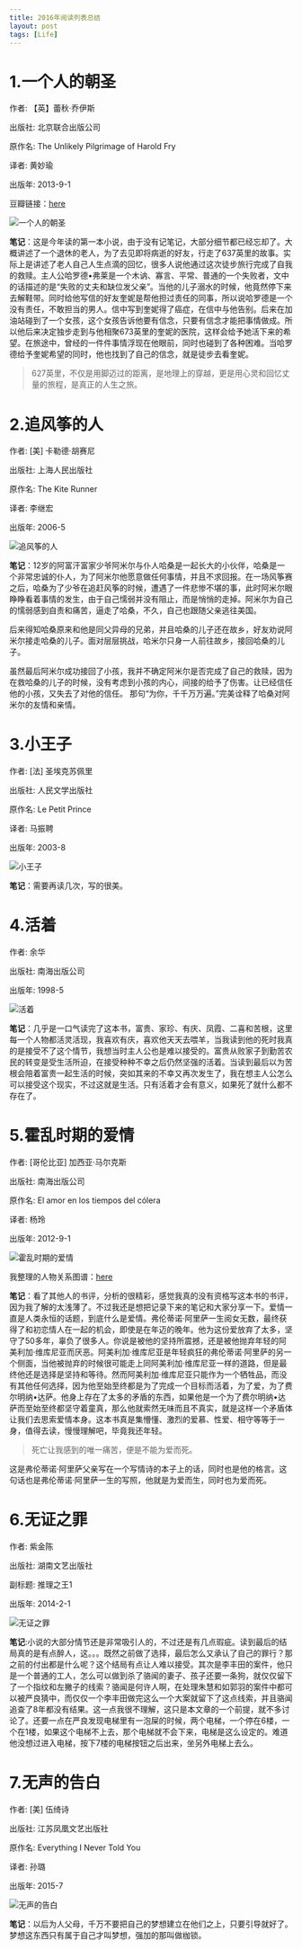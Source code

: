 ```yaml
---
title: 2016年阅读列表总结
layout: post
tags: [Life]
---
```



# 1.一个人的朝圣
作者: 【英】蕾秋·乔伊斯 

出版社: 北京联合出版公司

原作名: The Unlikely Pilgrimage of Harold Fry

译者: 黄妙瑜 

出版年: 2013-9-1

豆瓣链接：[here](https://book.douban.com/subject/24934182/)

![一个人的朝圣](https://img3.doubanio.com/lpic/s26936721.jpg)

**笔记**：这是今年读的第一本小说，由于没有记笔记，大部分细节都已经忘却了。大概讲述了一个退休的老人，为了去见即将病逝的好友，行走了637英里的故事。实际上是讲述了老人自己人生点滴的回忆，很多人说他通过这次徒步旅行完成了自我的救赎。主人公哈罗德•弗莱是一个木讷、寡言、平常、普通的一个失败者，文中的话描述的是“失败的丈夫和缺位发父亲”。当他的儿子溺水的时候，他竟然停下来去解鞋带。同时给他写信的好友奎妮是帮他担过责任的同事，所以说哈罗德是一个没有责任，不敢担当的男人。信中写到奎妮得了癌症，在信中与他告别。后来在加油站碰到了一个女孩，这个女孩告诉他要有信念，只要有信念才能把事情做成。所以他后来决定独步走到与他相聚673英里的奎妮的医院，这样会给予她活下来的希望。在旅途中，曾经的一件件事情浮现在他眼前，同时也碰到了各种困难。当哈罗德给予奎妮希望的同时，他也找到了自己的信念，就是徒步去看奎妮。

> 627英里，不仅是用脚迈过的距离，是地理上的穿越，更是用心灵和回忆丈量的旅程，是真正的人生之旅。

# 2.追风筝的人

作者: [美] 卡勒德·胡赛尼 

出版社: 上海人民出版社

原作名: The Kite Runner

译者: 李继宏 

出版年: 2006-5

![追风筝的人](https://img3.doubanio.com/lpic/s1727290.jpg)

**笔记**：12岁的阿富汗富家少爷阿米尔与仆人哈桑是一起长大的小伙伴，哈桑是一个非常忠诚的仆人，为了阿米尔他愿意做任何事情，并且不求回报。在一场风筝赛之后，哈桑为了少爷在追赶风筝的时候，遭遇了一件悲惨不堪的事，此时阿米尔眼睁睁看着事情的发生，由于自己懦弱并没有阻止，而是悄悄的走掉。阿米尔为自己的懦弱感到自责和痛苦，逼走了哈桑，不久，自己也跟随父亲逃往美国。

后来得知哈桑原来和他是同父异母的兄弟，并且哈桑的儿子还在故乡，好友劝说阿米尔接走哈桑的儿子。面对层层挑战，哈米尔只身一人前往故乡，接回哈桑的儿子。

虽然最后阿米尔成功接回了小孩，我并不确定阿米尔是否完成了自己的救赎，因为在救哈桑的儿子的时候，没有考虑到小孩的内心，间接的给予了伤害。让已经信任他的小孩，又失去了对他的信任。
那句“为你，千千万万遍。”完美诠释了哈桑对阿米尔的友情和亲情。

# 3.小王子

作者: [法] 圣埃克苏佩里 

出版社: 人民文学出版社

原作名: Le Petit Prince

译者: 马振聘 

出版年: 2003-8

![小王子](https://img1.doubanio.com/lpic/s1237549.jpg)

**笔记**：需要再读几次，写的很美。

# 4.活着

作者: 余华 

出版社: 南海出版公司

出版年: 1998-5

![活着](https://img3.doubanio.com/lpic/s23836852.jpg)

**笔记**：几乎是一口气读完了这本书，富贵、家珍、有庆、凤霞、二喜和苦根，这里每一个人物都活灵活现，我喜欢有庆，喜欢他天天去喂羊，当我读到他的死时我真的是接受不了这个情节，我想当时主人公也是难以接受的。富贵从败家子到勤苦农民的转变是受生活所迫，在接受种种不幸之后仍然坚强的活着。当读到最后以为苦根会陪着富贵一起生活的时候，突如其来的不幸又再次发生了，我在想主人公怎么可以接受这个现实，不过这就是生活。只有活着才会有意义，如果死了就什么都不存在了。


# 5.霍乱时期的爱情

作者: [哥伦比亚] 加西亚·马尔克斯 

出版社: 南海出版公司

原作名: El amor en los tiempos del cólera

译者: 杨玲 

出版年: 2012-9-1

![霍乱时期的爱情](https://img3.doubanio.com/lpic/s11284102.jpg)

我整理的人物关系图谱：[here](http://naotu.baidu.com/file/240f863ab44d8077600915cab627439f?token=2a2e084bdd97e380)

**笔记**：看了其他人的书评，分析的很精彩，感觉我真的没有资格写这本书的书评，因为我了解的太浅薄了。不过我还是想把记录下来的笔记和大家分享一下。爱情一直是人类永恒的话题，到底什么是爱情。弗伦蒂诺·阿里萨一生阅女无数，最终获得了和初恋情人在一起的机会，即使是在年迈的晚年。他为这份爱放弃了太多，坚守了50多年，辜负了很多人。你说是被他的坚持所震撼，还是被他抛弃年轻的阿美利加·维库尼亚而厌恶。阿美利加·维库尼亚是年轻疯狂的弗伦蒂诺·阿里萨的另一个侧面，当他被抛弃的时候很可能走上同阿美利加·维库尼亚一样的道路，但是最终他还是选择是坚持和等待。然而阿美利加·维库尼亚只能作为一个牺牲品，而没有其他任何选择，因为他至始至终都是为了完成一个目标而活着，为了爱，为了费尔明纳•达萨。他身上存在了太多的矛盾的东西，如果他是一个为了费尔明纳•达萨而至始至终都坚守着童真，那么他就索然无味而且不真实，就是这样一个矛盾体让我们去思索爱情本身。这本书真是集懵懂、激烈的爱慕、性爱、相守等等于一身，值得去读，慢慢理解吧，毕竟我还年轻。

> 死亡让我感到的唯一痛苦，便是不能为爱而死。

这是弗伦蒂诺·阿里萨父亲写在一个写情诗的本子上的话，同时也是他的格言。这句话也是弗伦蒂诺·阿里萨一生的写照，他就是为爱而生，同时也为爱而死。


# 6.无证之罪

作者: 紫金陈 

出版社: 湖南文艺出版社

副标题: 推理之王1

出版年: 2014-2-1

![无证之罪](https://img1.doubanio.com/lpic/s27204998.jpg)

**笔记**:小说的大部分情节还是非常吸引人的，不过还是有几点瑕疵。读到最后的结局真的是有点醉人，这。。。既然之前做了选择，最后怎么又承认了自己的罪行？那之前的付出都是什么呢？这个结局有点让人难以接受。其次是李丰田的案件，他只是一个普通的工人，怎么可以做到杀了骆闻的妻子、孩子还要一条狗，就仅仅留下了一个指纹和左撇子的线索？骆闻是何许人啊，在处理朱慧和如郭羽的案件中都可以被严良猜中，而仅仅一个李丰田做完这么一个大案就留下了这点线索，并且骆闻追查了8年都没有结果。这一点我很不理解，这只是本文章的一个前提，就不多讨论了。还要一点在严良发现电梯里有一泡屎的时候，两个电梯，一个停在6楼，一个在1楼，如果这个电梯不上去，那个电梯就不会下来，电梯是这么设定的。难道他没想过进入电梯，按下7楼的电梯按钮之后出来，坐另外电梯上去么。

# 7.无声的告白

作者: [美] 伍绮诗 

出版社: 江苏凤凰文艺出版社

原作名: Everything I Never Told You

译者: 孙璐 

出版年: 2015-7

![无声的告白](https://img3.doubanio.com/lpic/s28109182.jpg)

**笔记**：以后为人父母，千万不要把自己的梦想建立在他们之上，只要引导就好了。梦想这东西只有属于自己才叫梦想，强加的那叫做枷锁。